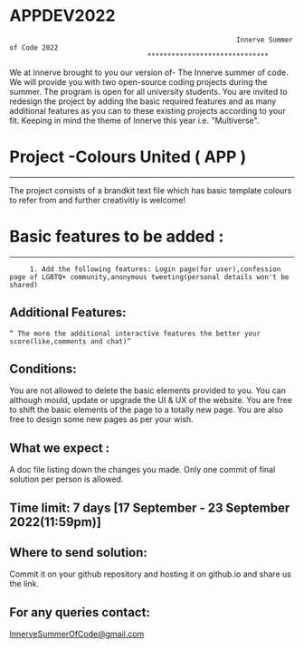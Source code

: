 # APPDEV2022
                                                            Innerve Summer of Code 2022
						              ******************************
													
We at Innerve brought to you our version of- The Innerve summer of code. We will 
provide you with two open-source coding projects during the summer. The program is open for all university students.
You are invited to redesign the project by adding the basic required features and as many additional features as you can to these
existing projects according to your fit. Keeping in mind the theme of Innerve this year i.e. "Multiverse". 

# Project  -Colours United ( APP )
--------------------------------
The project consists of a brandkit text file which has basic template colours to refer from and further creativitiy is welcome! 

# Basic features to be added :
----------------------------
         1. Add the following features: Login page(for user),confession page of LGBTQ+ community,anonymous tweeting(personal details won't be shared)
Additional Features:
--------------------
	“ The more the additional interactive features the better your score(like,comments and chat)”
 
Conditions:
-----------
You are not allowed to delete the basic elements provided to you.
You can although mould, update or upgrade the UI & UX of the website.
You are free to shift the basic elements of the page to a totally new page.
You are also free to design some new pages as per your wish.

What we expect :
----------------
A doc file listing down the changes you made.
Only one commit of final solution per person is allowed.

Time limit: 7 days [17 September - 23 September 2022(11:59pm)]
-----------

Where to send solution:
-----------------------
Commit it on your github repository and hosting it on github.io and share us the link.

For any queries contact: 
------------------------
   InnerveSummerOfCode@gmail.com
